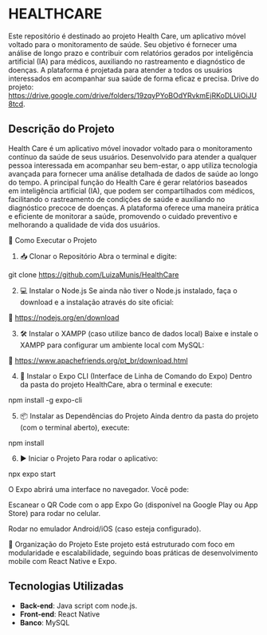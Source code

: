 # HEALTHCARE

Este repositório é destinado ao projeto Health Care, um aplicativo móvel voltado para o monitoramento de saúde. Seu objetivo é fornecer uma análise de longo prazo e contribuir com relatórios gerados por inteligência artificial (IA) para médicos, auxiliando no rastreamento e diagnóstico de doenças. A plataforma é projetada para atender a todos os usuários interessados em acompanhar sua saúde de forma eficaz e precisa.
Drive do projeto: https://drive.google.com/drive/folders/19zqyPYoBOdYRvkmEjRKoDLUiOiJU8tcd.

## Descrição do Projeto

Health Care é um aplicativo móvel inovador voltado para o monitoramento contínuo da saúde de seus usuários. Desenvolvido para atender a qualquer pessoa interessada em acompanhar seu bem-estar, o app utiliza tecnologia avançada para fornecer uma análise detalhada de dados de saúde ao longo do tempo. A principal função do Health Care é gerar relatórios baseados em inteligência artificial (IA), que podem ser compartilhados com médicos, facilitando o rastreamento de condições de saúde e auxiliando no diagnóstico precoce de doenças. A plataforma oferece uma maneira prática e eficiente de monitorar a saúde, promovendo o cuidado preventivo e melhorando a qualidade de vida dos usuários.



🚀 Como Executar o Projeto
1. 📥 Clonar o Repositório
Abra o terminal e digite:

git clone https://github.com/LuizaMunis/HealthCare

2. 💻 Instalar o Node.js
Se ainda não tiver o Node.js instalado, faça o download e a instalação através do site oficial:

🔗 https://nodejs.org/en/download

3. 🛠 Instalar o XAMPP (caso utilize banco de dados local)
Baixe e instale o XAMPP para configurar um ambiente local com MySQL:

🔗 https://www.apachefriends.org/pt_br/download.html

4. 🧭 Instalar o Expo CLI (Interface de Linha de Comando do Expo)
Dentro da pasta do projeto HealthCare, abra o terminal e execute:

npm install -g expo-cli


5. 📦 Instalar as Dependências do Projeto
Ainda dentro da pasta do projeto (com o terminal aberto), execute:

npm install

6. ▶️ Iniciar o Projeto
Para rodar o aplicativo:

npx expo start

O Expo abrirá uma interface no navegador. Você pode:

Escanear o QR Code com o app Expo Go (disponível na Google Play ou App Store) para rodar no celular.

Rodar no emulador Android/iOS (caso esteja configurado).

📁 Organização do Projeto
Este projeto está estruturado com foco em modularidade e escalabilidade, seguindo boas práticas de desenvolvimento mobile com React Native e Expo.





## Tecnologias Utilizadas

- **Back-end**: Java script com node.js.
- **Front-end**: React Native
- **Banco**: MySQL

